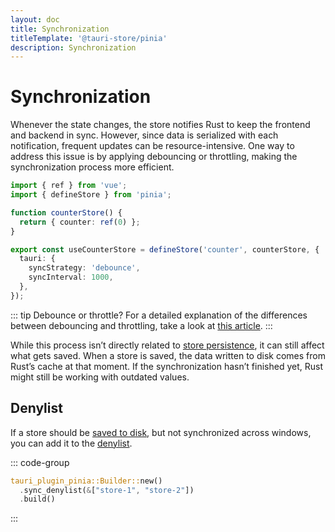 ```yaml
---
layout: doc
title: Synchronization
titleTemplate: '@tauri-store/pinia'
description: Synchronization
---
```


# Synchronization

Whenever the state changes, the store notifies Rust to keep the frontend and backend in sync. However, since data is serialized with each notification, frequent updates can be resource-intensive. One way to address this issue is by applying debouncing or throttling, making the synchronization process more efficient.

```typescript
import { ref } from 'vue';
import { defineStore } from 'pinia';

function counterStore() {
  return { counter: ref(0) };
}

export const useCounterStore = defineStore('counter', counterStore, {
  tauri: {
    syncStrategy: 'debounce',
    syncInterval: 1000,
  },
});
```

::: tip Debounce or throttle?
For a detailed explanation of the differences between debouncing and throttling, take a look at [this article](https://kettanaito.com/blog/debounce-vs-throttle).
:::

While this process isn’t directly related to [store persistence](./persisting-state.md), it can still affect what gets saved. When a store is saved, the data written to disk comes from Rust’s cache at that moment. If the synchronization hasn’t finished yet, Rust might still be working with outdated values.

## Denylist

If a store should be [saved to disk](./persisting-state.md), but not synchronized across windows, you can add it to the [denylist](https://docs.rs/tauri-plugin-pinia/latest/tauri_plugin_pinia/struct.Builder.html#method.sync_denylist).

::: code-group

```rust [src-tauri/src/lib.rs]
tauri_plugin_pinia::Builder::new()
  .sync_denylist(&["store-1", "store-2"])
  .build()
```

:::
